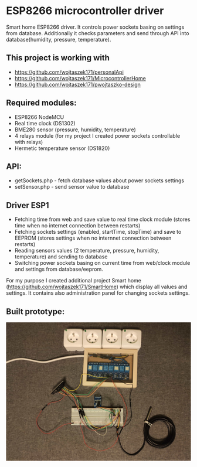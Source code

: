 # ESP8266 microcontroller driver
Smart home ESP8266 driver. It controls power sockets basing on settings from database. Additionally it checks parameters and send through API into database(humidity, pressure, temperature).

## This project is working with
- https://github.com/wojtaszek171/personalApi
- https://github.com/wojtaszek171/MicrocontrollerHome
- https://github.com/wojtaszek171/pwojtaszko-design

## Required modules:
- ESP8266 NodeMCU
- Real time clock (DS1302)
- BME280 sensor (pressure, humidity, temperature)
- 4 relays module (for my project I created power sockets controllable with relays)
- Hermetic temperature sensor (DS1820)

## API:
- getSockets.php - fetch database values about power sockets settings
- setSensor.php - send sensor value to database

## Driver ESP1
- Fetching time from web and save value to real time clock module (stores time when no internet connection between restarts)
- Fetching sockets settings (enabled, startTime, stopTime) and save to EEPROM (stores settings when no internnet connection between restarts)
- Reading sensors values (2 temperature, pressure, humidity, temperature) and sending to database
- Switching power sockets basing on current time from web/clock module and settings from database/eeprom.

For my purpose I created additional project Smart home (https://github.com/wojtaszek171/SmartHome) which display all values and settings. It contains also administration panel for changing sockets settings.

## Built prototype: 

![Prototype](https://github.com/wojtaszek171/MicrocontrollerHome/blob/readme-images/prototype-min.jpg)
